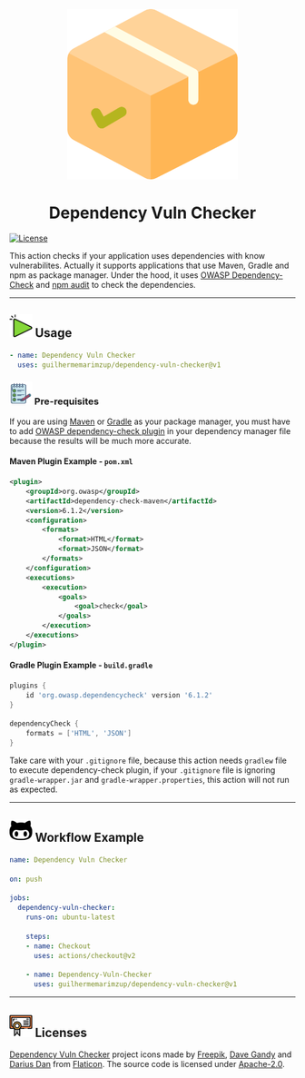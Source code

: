 <p align="center">
<a href="https://github.com/guilhermemarimzup/dependency-vuln-checker">
  <img src="./images/logo.png" width="300" />
</a>

<h1 align="center">Dependency Vuln Checker</h1>

[![License](https://img.shields.io/badge/License-Apache%202.0-blue.svg)](https://opensource.org/licenses/Apache-2.0)

This action checks if your application uses dependencies with know vulnerabilites. Actually it supports applications that use Maven, Gradle and npm as package manager. Under the hood, it uses [OWASP Dependency-Check](https://owasp.org/www-project-dependency-check/) and [npm audit](https://docs.npmjs.com/cli/v7/commands/npm-audit) to check the dependencies.

---

<h2>
    <img src="./images/usage.svg" alt="Usage icon" width="40px"/> Usage
</h2>

```yaml
- name: Dependency Vuln Checker
  uses: guilhermemarimzup/dependency-vuln-checker@v1
```

<h3>
    <img src="./images/pre-requisites.svg" alt="Pre-requisites icon" width="40px"/> Pre-requisites
</h3>

If you are using [Maven](https://maven.apache.org/) or [Gradle](https://gradle.org/) as your package manager, you must have to add [OWASP dependency-check plugin](https://jeremylong.github.io/DependencyCheck/modules.html) in your dependency manager file because the results will be much more accurate.

#### Maven Plugin Example - `pom.xml`

```xml
<plugin>
    <groupId>org.owasp</groupId>
    <artifactId>dependency-check-maven</artifactId>
    <version>6.1.2</version>
	<configuration>
	    <formats>
			<format>HTML</format>
			<format>JSON</format>
		</formats>
	</configuration>
    <executions>
        <execution>
            <goals>
                <goal>check</goal>
            </goals>
        </execution>
    </executions>
</plugin>
```

#### Gradle Plugin Example - `build.gradle`

```gradle
plugins {
	id 'org.owasp.dependencycheck' version '6.1.2'
}

dependencyCheck {
    formats = ['HTML', 'JSON']
}
```

Take care with your `.gitignore` file, because this action needs `gradlew` file to execute dependency-check plugin, if your `.gitignore` file is ignoring `gradle-wrapper.jar` and `gradle-wrapper.properties`, this action will not run as expected.

---

<h2>
    <img src="./images/github-actions-logo.svg" alt="GitHub Actions icon" width="40px"/> Workflow Example
</h2>
 

```yaml
name: Dependency Vuln Checker

on: push

jobs:
  dependency-vuln-checker:
    runs-on: ubuntu-latest

    steps:
    - name: Checkout
      uses: actions/checkout@v2

    - name: Dependency-Vuln-Checker
      uses: guilhermemarimzup/dependency-vuln-checker@v1
```
---

<h2>
    <img src="./images/licenses.svg" alt="Licenses icon" width="40px"/> Licenses
</h2>

[Dependency Vuln Checker](https://github.com/guilhermemarimzup/dependency-vuln-checker) project icons made by [Freepik](https://www.flaticon.com/authors/freepik), [Dave Gandy](https://www.flaticon.com/authors/dave-gandy) and [Darius Dan](https://www.flaticon.com/authors/darius-dan) from [Flaticon](https://www.flaticon.com/). The source code is licensed under [Apache-2.0](https://opensource.org/licenses/Apache-2.0).